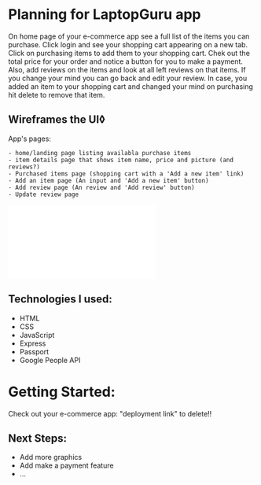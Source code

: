# Planning for LaptopGuru app
On home page of your e-commerce app see a full list of the items you can purchase. Click login and see your shopping cart appearing on a new tab. Click on purchasing items to add them to your shopping cart. Chek out the total price for your order and notice a button for you to make a payment. Also, add reviews on the items and look at all left reviews on that items. If you change your mind you can go back and edit your review. In case, you added an item to your shopping cart and changed your mind on purchasing hit delete to remove that item. 

## Wireframes the UI◊
App's pages:

    - home/landing page listing availabla purchase items
    - item details page that shows item name, price and picture (and reviews?)
    - Purchased items page (shopping cart with a 'Add a new item' link)
    - Add an item page (An input and 'Add a new item' button)
    - Add review page (An review and 'Add review' button)
    - Update review page


   ![e-commerce ERD](assets/ERD.pdf)


## Technologies I used:
- HTML
- CSS
- JavaScript
- Express
- Passport
- Google People API

# Getting Started:
Check out your e-commerce app:
"deployment link" to delete!!


## Next Steps:
- Add more graphics
- Add make a payment feature
- ...
